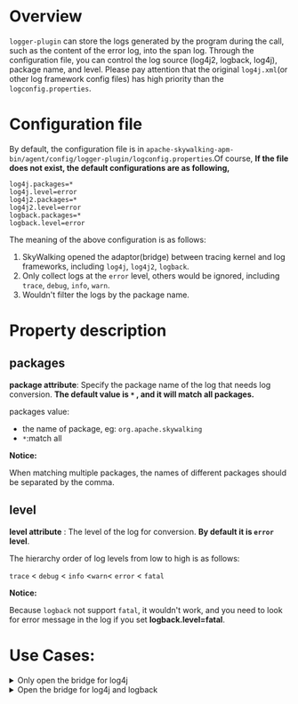 # Overview

`logger-plugin` can store the logs generated by the program during the call, such as the content of the error log, into the span log.  Through the configuration file, you can control the log source (log4j2, logback, log4j), package name, and level. Please pay attention that  the original `log4j.xml`(or other log framework config files) has high priority than the `logconfig.properties`.

# Configuration file

By default, the configuration file is in `apache-skywalking-apm-bin/agent/config/logger-plugin/logconfig.properties`.Of course, **If the file does not exist, the default configurations are as following,**

```properties
log4j.packages=*
log4j.level=error
log4j2.packages=*
log4j2.level=error
logback.packages=*
logback.level=error
```

The meaning of the above configuration is as follows:

1. SkyWalking opened the adaptor(bridge) between tracing kernel and log frameworks, including `log4j`, `log4j2`, `logback`.
2. Only collect logs at the `error` level, others would be ignored, including `trace`, `debug`, `info`, `warn`.
3. Wouldn't filter the logs by the package name.

# Property description

## packages

**package attribute**: Specify the package name of the log that needs log conversion.  **The default value is `*` , and it will match all packages.**

packages value:

* the name of package, eg: `org.apache.skywalking`
* `*`:match all 

**Notice:**

When matching multiple packages, the names of different packages should be separated by the comma.

## level

**level attribute** : The level of the log for conversion. **By default it is `error` level**.

The hierarchy order of log levels from low to high is as follows:

`trace` < `debug` < `info` <`warn`< `error` < `fatal`

**Notice:**

Because `logback` not support `fatal`, it wouldn't work, and you need to look for error message in the log if you set **logback.level=fatal**.

# Use Cases:
<details>

<summary>Only open the bridge for log4j</summary>

```properties
# only collect the logs from package1 and package2
log4j.packages=package1,package2
# Only collect logs at the `fatal` level, others would be ignored, including `error`,`trace`, `debug`, `info`, `warn`
log4j.level=fatal
```

</details>

<details>

<summary>Open the bridge for log4j and logback</summary>

```properties
# for log4j, only collect the logs from package1 and collect logs at the `error` level and `fatal` level
log4j.packages=package1
log4j.level=error
# for logback, wouldn't filter the logs by the package name. and all level logs except `trace` level 
logback.packages=*
logback.level=debug
```

</details>
